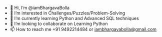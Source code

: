 - 👋 Hi, I’m @iamBhargavaBolla
- 👀 I’m interested in Challenges/Puzzles/Problem-Solving
- 🌱 I’m currently learning Python and Advanced SQL techniques
- 💞️ I’m looking to collaborate on Learning Python
- 📫 How to reach me +91 9492214484 or iambhargavabolla@gmail.com

<!---
iamBhargavaBolla/iamBhargavaBolla is a ✨ special ✨ repository because its `README.md` (this file) appears on your GitHub profile.
You can click the Preview link to take a look at your changes.
--->
